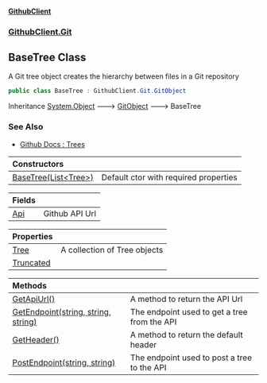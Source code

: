 #### [GithubClient](index.md 'index')
### [GithubClient.Git](GithubClient.Git.md 'GithubClient.Git')

## BaseTree Class

A Git tree object creates the hierarchy between files in a Git repository

```csharp
public class BaseTree : GithubClient.Git.GitObject
```

Inheritance [System.Object](https://docs.microsoft.com/en-us/dotnet/api/System.Object 'System.Object') &#129106; [GitObject](GithubClient.Git.GitObject.md 'GithubClient.Git.GitObject') &#129106; BaseTree

### See Also
- [Github Docs : Trees](https://docs.github.com/en/rest/git/trees 'https://docs.github.com/en/rest/git/trees')

| Constructors | |
| :--- | :--- |
| [BaseTree(List&lt;Tree&gt;)](GithubClient.Git.BaseTree.BaseTree(System.Collections.Generic.List_GithubClient.Git.Tree_).md 'GithubClient.Git.BaseTree.BaseTree(System.Collections.Generic.List<GithubClient.Git.Tree>)') | Default ctor with required properties |

| Fields | |
| :--- | :--- |
| [Api](GithubClient.Git.BaseTree.Api.md 'GithubClient.Git.BaseTree.Api') | Github API Url |

| Properties | |
| :--- | :--- |
| [Tree](GithubClient.Git.BaseTree.Tree.md 'GithubClient.Git.BaseTree.Tree') | A collection of Tree objects |
| [Truncated](GithubClient.Git.BaseTree.Truncated.md 'GithubClient.Git.BaseTree.Truncated') | |

| Methods | |
| :--- | :--- |
| [GetApiUrl()](GithubClient.Git.BaseTree.GetApiUrl().md 'GithubClient.Git.BaseTree.GetApiUrl()') | A method to return the API Url |
| [GetEndpoint(string, string, string)](GithubClient.Git.BaseTree.GetEndpoint(string,string,string).md 'GithubClient.Git.BaseTree.GetEndpoint(string, string, string)') | The endpoint used to get a tree from the API |
| [GetHeader()](GithubClient.Git.BaseTree.GetHeader().md 'GithubClient.Git.BaseTree.GetHeader()') | A method to return the default header |
| [PostEndpoint(string, string)](GithubClient.Git.BaseTree.PostEndpoint(string,string).md 'GithubClient.Git.BaseTree.PostEndpoint(string, string)') | The endpoint used to post a tree to the API |
